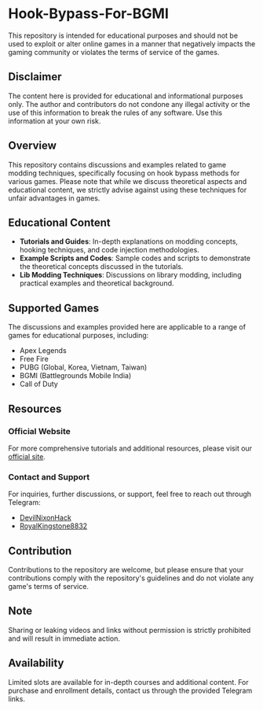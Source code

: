 # Hook-Bypass-For-BGMI

This repository is intended for educational purposes and should not be used to exploit or alter online games in a manner that negatively impacts the gaming community or violates the terms of service of the games.

## Disclaimer

The content here is provided for educational and informational purposes only. The author and contributors do not condone any illegal activity or the use of this information to break the rules of any software. Use this information at your own risk.

## Overview

This repository contains discussions and examples related to game modding techniques, specifically focusing on hook bypass methods for various games. Please note that while we discuss theoretical aspects and educational content, we strictly advise against using these techniques for unfair advantages in games.

## Educational Content

- **Tutorials and Guides**: In-depth explanations on modding concepts, hooking techniques, and code injection methodologies.
- **Example Scripts and Codes**: Sample codes and scripts to demonstrate the theoretical concepts discussed in the tutorials.
- **Lib Modding Techniques**: Discussions on library modding, including practical examples and theoretical background.

## Supported Games

The discussions and examples provided here are applicable to a range of games for educational purposes, including:

- Apex Legends
- Free Fire
- PUBG (Global, Korea, Vietnam, Taiwan)
- BGMI (Battlegrounds Mobile India)
- Call of Duty

## Resources

### Official Website

For more comprehensive tutorials and additional resources, please visit our [official site](https://www.hookcoder.shop).

### Contact and Support

For inquiries, further discussions, or support, feel free to reach out through Telegram:

- [DevilNixonHack](https://t.me/DevilNixonHackk)
- [RoyalKingstone8832](https://t.me/royalKingstone8832)

## Contribution

Contributions to the repository are welcome, but please ensure that your contributions comply with the repository's guidelines and do not violate any game's terms of service.

## Note

Sharing or leaking videos and links without permission is strictly prohibited and will result in immediate action.

## Availability

Limited slots are available for in-depth courses and additional content. For purchase and enrollment details, contact us through the provided Telegram links.

